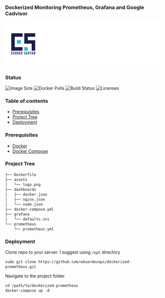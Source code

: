 ### Dockerized Monitoring Prometheus, Grafana and Google Cadvisor

![Logo](./assets/logo.png)

### Status
<img alt="Image Size" src="https://img.shields.io/docker/image-size/eduardevops/monitoring" style="max-width:100%;"> <img alt="Docker Pulls" src="https://img.shields.io/docker/pulls/eduardevops/monitoring" style="max-width:100%;"> <img alt="Build Status" src="https://img.shields.io/docker/cloud/build/eduardevops/monitoring" style="max-width:100%;"> <img alt="Licenses" src="https://img.shields.io/badge/License-GPLv3-blue.svg" style="max-width:100%;">

### Table of contents
* [Prerequisites](#Prerequisites)
* [Project Tree](#Project-Tree)
* [Deployment](#Deployment)

### Prerequisites
*	[Docker](https://www.docker.com/)
*	[Docker Compose](https://docs.docker.com/compose/install/)

### Project Tree
```less
├── Dockerfile
├── assets
│   └── logo.png
├── dashboards
│   ├── docker.json
│   ├── nginx.json
│   └── node.json
├── docker-compose.yml
├── grafana
│   └── defaults.ini
└── prometheus
    └── prometheus.yml
```

### Deployment
Clone repo to your server. I suggest using ```/opt``` directory
```less
sudo git clone https://github.com/eduardevops/dockerized-prometheus.git
```

Navigate to the project folder
```less
cd /path/to/dockerized-prometheus
docker-compose up -d
```
